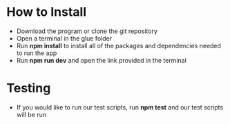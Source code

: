 # How to Install
- Download the program or clone the git repository
- Open a terminal in the glue folder
- Run **npm install** to install all of the packages and dependencies needed to run the app
- Run **npm run dev** and open the link provided in the terminal

# Testing
- If you would like to run our test scripts, run **npm test** and our test scripts will be run

